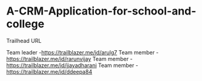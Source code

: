 # A-CRM-Application-for-school-and-college

Trailhead URL

Team leader -https://trailblazer.me/id/arulg7
Team member -https://trailblazer.me/id/rarunvijay
Team member -https://trailblazer.me/id/jjayadharani
Team member -https://trailblazer.me/id/ddeepa84
